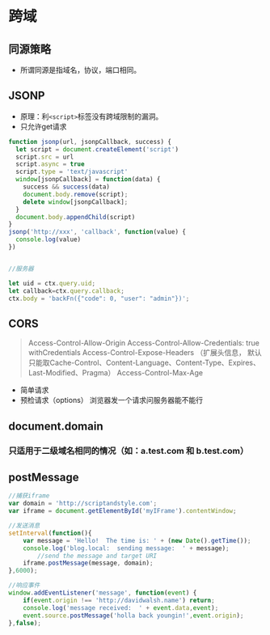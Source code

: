# 跨域
## 同源策略
- 所谓同源是指域名，协议，端口相同。
## JSONP
- 原理：利` <script> `标签没有跨域限制的漏洞。
- 只允许get请求
```ts
function jsonp(url, jsonpCallback, success) {
  let script = document.createElement('script')
  script.src = url
  script.async = true
  script.type = 'text/javascript'
  window[jsonpCallback] = function(data) {
    success && success(data)
    document.body.remove(script);
    delete window[jsonpCallback];
  }
  document.body.appendChild(script)
}
jsonp('http://xxx', 'callback', function(value) {
  console.log(value)
})


//服务器

let uid = ctx.query.uid;
let callback=ctx.query.callback;
ctx.body = 'backFn({"code": 0, "user": "admin"})';
```

## CORS
> Access-Control-Allow-Origin
> Access-Control-Allow-Credentials: true
> withCredentials
> Access-Control-Expose-Headers （扩展头信息， 默认只能取Cache-Control、Content-Language、Content-Type、Expires、Last-Modified、Pragma）
> Access-Control-Max-Age
- 简单请求
- 预检请求（options）
  浏览器发一个请求问服务器能不能行


## document.domain
### 只适用于二级域名相同的情况（如：a.test.com 和 b.test.com）


## postMessage
```ts
//捕获iframe
var domain = 'http://scriptandstyle.com';
var iframe = document.getElementById('myIFrame').contentWindow;

//发送消息
setInterval(function(){
	var message = 'Hello!  The time is: ' + (new Date().getTime());
	console.log('blog.local:  sending message:  ' + message);
        //send the message and target URI
	iframe.postMessage(message, domain); 
},6000);

//响应事件
window.addEventListener('message', function(event) {
	if(event.origin !== 'http://davidwalsh.name') return;
	console.log('message received:  ' + event.data,event);
	event.source.postMessage('holla back youngin!',event.origin);
},false);

```